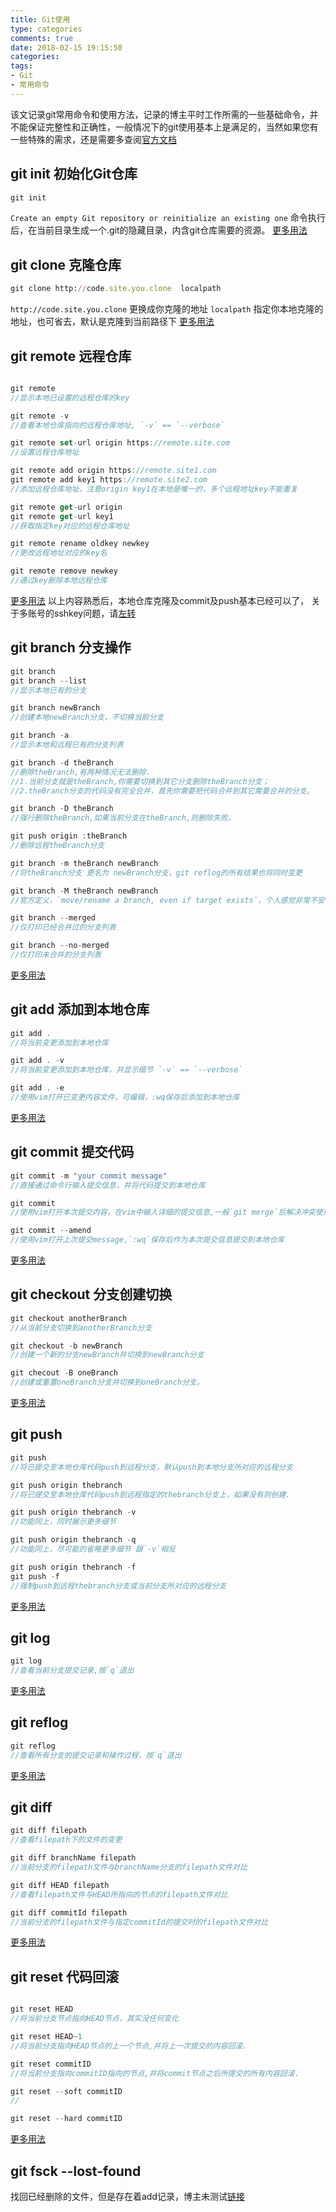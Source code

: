 ```yaml
---
title: Git使用
type: categories
comments: true
date: 2018-02-15 19:15:50
categories:
tags: 
- Git
- 常用命令
---
```


该文记录git常用命令和使用方法，记录的博主平时工作所需的一些基础命令，并不能保证完整性和正确性，一般情况下的git使用基本上是满足的，当然如果您有一些特殊的需求，还是需要多查阅[官方文档](https://git-scm.com/)

## git init 初始化Git仓库
```ruby
git init 
```
`Create an empty Git repository or reinitialize an existing one`
命令执行后，在当前目录生成一个.git的隐藏目录，内含git仓库需要的资源。
[更多用法](https://git-scm.com/docs/git-init)

<!--more-->	

## git clone 克隆仓库
```ruby
git clone http://code.site.you.clone  localpath

```
`http://code.site.you.clone` 更换成你克隆的地址
`localpath` 指定你本地克隆的地址，也可省去，默认是克隆到当前路径下
[更多用法](https://git-scm.com/docs/git-clone)

## git remote 远程仓库

```swift

git remote
//显示本地已设置的远程仓库的key

git remote -v 
//查看本地仓库指向的远程仓库地址, `-v` == `--verbose`

git remote set-url origin https://remote.site.com   
//设置远程仓库地址

git remote add origin https://remote.site1.com
git remote add key1 https://remote.site2.com
//添加远程仓库地址，注意origin key1在本地是唯一的，多个远程地址key不能重复

git remote get-url origin
git remote get-url key1
//获取指定key对应的远程仓库地址

git remote rename oldkey newkey
//更改远程地址对应的key名

git remote remove newkey
//通过key删除本地远程仓库
```
[更多用法](https://git-scm.com/docs/git-remote)
以上内容熟悉后，本地仓库克隆及commit及push基本已经可以了，
关于多账号的sshkey问题，请[左转](http://www.kobev5.com/TECH/2017/04/07/Hexo-useage-note/#jump)


## git branch 分支操作
```swift
git branch 
git branch --list
//显示本地已有的分支

git branch newBranch
//创建本地newBranch分支，不切换当前分支

git branch -a 
//显示本地和远程已有的分支列表

git branch -d theBranch
//删除theBranch,有两种情况无法删除.
//1.当前分支就是theBranch,你需要切换到其它分支删除theBranch分支；
//2.theBranch分支的代码没有完全合并，首先你需要把代码合并到其它需要合并的分支。

git branch -D theBranch
//强行删除theBranch,如果当前分支在theBranch,则删除失败。

git push origin :theBranch
//删除远程theBranch分支

git branch -m theBranch newBranch
//将theBranch分支 更名为 newBranch分支，git reflog的所有结果也将同时变更

git branch -M theBranch newBranch
//官方定义，`move/rename a branch, even if target exists`，个人感觉非常不安全的操作方式.

git branch --merged
//仅打印已经合并过的分支列表

git branch --no-merged
//仅打印未合并的分支列表
```
[更多用法](https://git-scm.com/docs/git-branch)

## git add 添加到本地仓库
```swift
git add .
//将当前变更添加到本地仓库

git add . -v
//将当前变更添加到本地仓库，并显示细节 `-v` == `--verbose`

git add . -e
//使用vim打开已变更内容文件，可编辑，:wq保存后添加到本地仓库
```
[更多用法](https://git-scm.com/docs/git-add)


## git commit 提交代码
```swift
git commit -m "your commit message" 
//直接通过命令行输入提交信息，并将代码提交到本地仓库

git commit
//使用vim打开本次提交内容，在vim中输入详细的提交信息,一般`git merge`后解决冲突使用这种方式更恰当

git commit --amend
//使用vim打开上次提交message,`:wq`保存后作为本次提交信息提交到本地仓库
```
[更多用法](https://git-scm.com/docs/git-commit)

## git checkout 分支创建切换
```swift
git checkout anotherBranch
//从当前分支切换到anotherBranch分支

git checkout -b newBranch
//创建一个新的分支newBranch并切换到newBranch分支

git checout -B oneBranch
//创建或重置oneBranch分支并切换到oneBranch分支。

```
[更多用法](https://git-scm.com/docs/git-checkout)

## git push
```swift
git push 
//将已提交至本地仓库代码push到远程分支，默认push到本地分支所对应的远程分支

git push origin thebranch
//将已提交至本地仓库代码push到远程指定的thebranch分支上，如果没有则创建.

git push origin thebranch -v
//功能同上，同时展示更多细节

git push origin thebranch -q
//功能同上，尽可能的省略更多细节 跟`-v`相反

git push origin thebranch -f 
git push -f
//强制push到远程thebranch分支或当前分支所对应的远程分支
```
[更多用法](https://git-scm.com/docs/git-push)


## git log
```swift
git log 
//查看当前分支提交记录,按`q`退出
```
[更多用法](https://git-scm.com/docs/git-log)


## git reflog
```swift
git reflog 
//查看所有分支的提交记录和操作过程，按`q`退出
```
[更多用法](https://git-scm.com/docs/git-reflog)


## git diff
```swift
git diff filepath
//查看filepath下的文件的变更  

git diff branchName filepath
//当前分支的filepath文件与branchName分支的filepath文件对比 

git diff HEAD filepath
//查看filepath文件与HEAD所指向的节点的filepath文件对比

git diff commitId filepath
//当前分支的filepath文件与指定commitId的提交时的filepath文件对比

```
[更多用法](https://git-scm.com/docs/git-diff)


## git reset 代码回滚
```swift

git reset HEAD
//将当前分支节点指向HEAD节点，其实没任何变化

git reset HEAD~1
//将当前分支指向HEAD节点的上一个节点,并将上一次提交的内容回滚.

git reset commitID
//将当前分支指向commitID指向的节点,并将commit节点之后所提交的所有内容回滚.

git reset --soft commitID
//

git reset --hard commitID

```
[更多用法](https://git-scm.com/docs/git-reset)


## git fsck --lost-found 
找回已经删除的文件，但是存在着add记录，博主未测试[链接](https://www.cnblogs.com/hope-markup/p/6683522.html)
